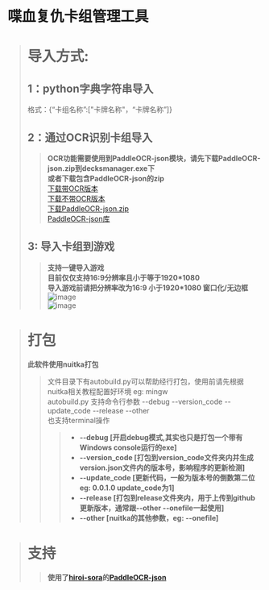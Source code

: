 # 喋血复仇卡组管理工具
> # 导入方式:  
> ## 1：python字典字符串导入  
> 格式：{“卡组名称”:["卡牌名称"，“卡牌名称”]}  
> ## 2：通过OCR识别卡组导入  
>> **OCR功能需要使用到PaddleOCR-json模块，请先下载PaddleOCR-json.zip到decksmanager.exe下**  
>> **或者下载包含PaddleOCR-json的zip**  
[下载带OCR版本](https://github.com/PilotSherlock/b4bdeckmanager/releases/download/DeckManager_v0.0.1.0/b4bdeckmanager_v0.0.1.0_OCR.zip)  
[下载不带OCR版本](https://github.com/PilotSherlock/b4bdeckmanager/releases/download/DeckManager_v0.0.1.0/b4bdeckmanager_v0.0.1.0_withoutOCR.zip)  
[下载PaddleOCR-json.zip](https://github.com/PilotSherlock/b4bdeckmanager/releases/download/PaddleOCR-json/PaddleOCR-json.zip)   
[PaddleOCR-json库](https://github.com/hiroi-sora/PaddleOCR-json)  
> ## 3: 导入卡组到游戏  
>> **支持一键导入游戏**  
>> **目前仅仅支持16:9分辨率且小于等于1920*1080**  
>> **导入游戏前请把分辨率改为16:9 小于1920*1080 窗口化/无边框**  
>> ![image](https://user-images.githubusercontent.com/42969918/214327184-a39095af-cccf-459c-ac59-7c6950c33c1c.png)  
>> ![image](https://user-images.githubusercontent.com/42969918/214327251-daee32e8-3eac-4d98-a356-ced47280c5c8.png)  

> # 打包  
> **此软件使用nuitka打包**  
>> 文件目录下有autobuild.py可以帮助经行打包，使用前请先根据nuitka相关教程配置好环境 eg:  mingw  
>> autobuild.py 支持命令行参数 --debug --version_code --update_code --release --other  
>> 也支持terminal操作  
>>> + **--debug         [开启debug模式,其实也只是打包一个带有Windows console运行的exe]**  
>>> + **--version_code         [打包到version_code文件夹内并生成version.json文件内的版本号，影响程序的更新检测]**  
>>> + **--update_code         [更新代码，一般为版本号的倒数第二位 eg: 0.0.1.0 update_code为1]**  
>>> + **--release         [打包到release文件夹内，用于上传到github更新版本，通常跟--other --onefile一起使用]**  
>>> + **--other         [nuitka的其他参数，eg: --onefile]**  

> # 支持
>> **使用了[hiroi-sora](https://github.com/hiroi-sora)的[PaddleOCR-json](https://github.com/hiroi-sora/PaddleOCR-json)**
